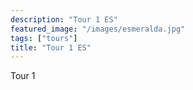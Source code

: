 ```yaml
---
description: "Tour 1 ES"
featured_image: "/images/esmeralda.jpg"
tags: ["tours"]
title: "Tour 1 ES"
---
```


Tour 1
